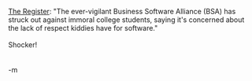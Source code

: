 <a href="http://www.theregister.co.uk/content/4/33689.html">The Register</a>: "The ever-vigilant Business Software Alliance (BSA) has struck out against immoral college students, saying it's concerned about the lack of respect kiddies have for software."
<br />
<br />Shocker!  
<br />
<br />-m
<br />
